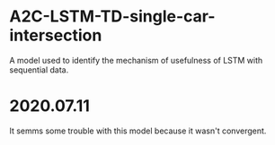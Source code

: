 # A2C-LSTM-TD-single-car-intersection
A model used to identify  the mechanism of usefulness of LSTM with sequential data.
# 2020.07.11
It semms some trouble with this model because it wasn't convergent.

